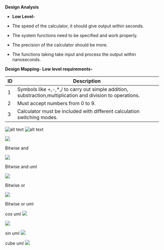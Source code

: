 
**Design Analysis**

- **Low Level-**

- The speed of the calculator, it should give output within seconds.
- The system functions need to be specified and work properly.
- The precision of the calculator should be more.
- The functions taking take input and process the output within nanoseconds.

**Design Mapping-**
**Low level requirements-**

| **ID** | **Description** |
| --- | --- |
| 1 | Symbols like +,-,\*,/ to carry out simple addition, substraction,multiplication and division to operations. |
| 2 | Must accept numbers from 0 to 9. |
| 3 | Calculator must be included with different calculation switching modes. |

![alt text](https://github.com/99003550/SDLC-Calculator/blob/main/Design/High%20Level%20Design/Behavioral.png)
![alt text](https://github.com/99003550/SDLC-Calculator/blob/main/Design/High%20Level%20Design/Structural%20Design.png/uml.png)

![](https://github.com/99003550/SDLC-Calculator/blob/main/Design/Low%20Level%20Design/Bitwiseand/bitwiseand.PNG)


Bitwise and


![](https://github.com/99003550/SDLC-Calculator/blob/main/Design/Low%20Level%20Design/Bitwiseand/bitwise%20and%20uml.PNG)


Bitwise and uml


![](https://github.com/99003550/SDLC-Calculator/blob/main/Design/Low%20Level%20Design/Bitwiseand/bitwise%20and%20uml.PNG)


Bitwise or


![](https://github.com/99003550/SDLC-Calculator/blob/main/Design/Low%20Level%20Design/Bitwiseand/bitwise%20and%20uml.PNG)


Bitwise or uml

cos uml
![](https://github.com/99003550/SDLC-Calculator/blob/main/Design/Low%20Level%20Design/cos%20operation/cos%20uml.png)

![](https://github.com/99003550/SDLC-Calculator/blob/main/Design/Low%20Level%20Design/cos%20operation/cos%20function.png)

sin uml
![](https://github.com/99003550/SDLC-Calculator/blob/main/Design/Low%20Level%20Design/sin%20operation/sin%20function.png)

cube uml
![](https://github.com/99003550/SDLC-Calculator/blob/main/Design/Low%20Level%20Design/square%20and%20cube/cube.jpg)

